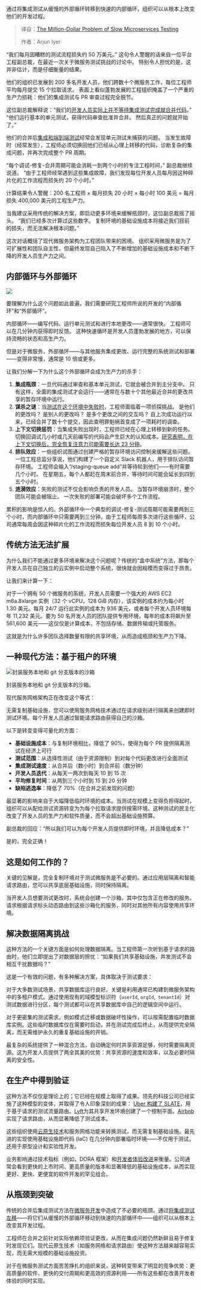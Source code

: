 
<!--
title: 微服务测试缓慢的百万美元问题
cover: https://cdn.thenewstack.io/media/2025/03/65ab1da5-costly.jpg
-->

通过将集成测试从缓慢的外部循环转移到快速的内部循环，组织可以从根本上改变他们的开发过程。

> 译自：[The Million-Dollar Problem of Slow Microservices Testing](https://thenewstack.io/the-million-dollar-problem-of-slow-microservices-testing/)
> 
> 作者：Arjun Iyer

“我们每月因糟糕的测试流程损失约 50 万美元。” 这句令人警醒的话来自一位平台工程副总裁，在最近一次关于微服务测试挑战的讨论中。 特别令人担忧的是，这并非估计，而是仔细衡量的结果。

他们的组织已发展到 200 多名开发人员，他们跨数十个微服务工作，每位工程师平均每月提交 15 个拉取请求。 表面上看似蓬勃发展的工程组织掩盖了一个严重的生产力损耗：他们的集成测试与 PR 审查过程完全脱节。

这位副总裁解释说：“我们的[开发人员实际上并不等待集成测试完成就合并代码](https://thenewstack.io/the-struggle-to-test-microservices-before-merging/)。” “他们运行基本的单元测试，获得代码审查批准并合并。 然后真正的问题就开始了。”

他们的合并后[集成和端到端测试](https://thenewstack.io/the-struggle-for-microservice-integration-testing/)经常会发现单元测试未捕获的问题。 当发生故障时（经常发生），工程师必须切换回他们已经从心理上转移的代码，诊断复杂的集成问题，并再次完成整个 PR 周期。

“每个调试-修复-合并周期可能会消耗一到两个小时的专注工程时间，” 副总裁继续说道。 “由于工程师经常遇到这些集成故障，我们发现每位开发人员每月因这种碎片化的工作流程而损失约 20 个小时。”

计算结果令人警醒：200 名工程师 × 每月损失 20 小时 × 每小时 100 美元 = 每月损失 400,000 美元的工程生产力。

当我建议采用传统的解决方案，即启动更多环境来缓解瓶颈时，这位副总裁摇了摇头。 “我们已经多次计算过这些数字。 复制环境的基础设施成本将接近我们目前的损失，而无法解决根本问题。”

这次对话概括了现代微服务架构为工程团队带来的困境。 组织采用微服务是为了可扩展性和团队自主性，但最终发现自己陷入了不断增加的基础设施成本和不断下降的开发人员生产力之间。

## 内部循环与外部循环

![](https://cdn.thenewstack.io/media/2025/03/8b2e7a10-image2-1024x854.png)

要理解为什么这个问题如此普遍，我们需要研究工程师所说的开发的“内部循环”和“外部循环”。

内部循环——编写代码、运行单元测试和进行本地更改——通常很快。 工程师可以在几分钟内获得即时反馈。 这种快速循环是开发人员蓬勃发展的地方，可以保持流畅的状态和高生产力。

但是对于微服务，外部循环——与其他服务集成更改、运行完整的系统测试和部署——变得非常慢，通常是 10 倍或更多。

让我们分解一下为什么这个外部循环会成为生产力的杀手：

1. **集成瓶颈**：一旦代码通过审查和基本单元测试，它就会被合并到主分支中。 只有这样，全面的集成测试才会运行——通常在与数十个其他最近合并的更改共享的暂存环境中运行。
2. **谋杀之谜**：当[测试在这个环境中失败时](https://thenewstack.io/testing-shortcuts-to-avoid-in-microservice-environments/)，工程师面临着一项侦探挑战。 是他们的更改吗？ 是别人的更改吗？ 是多个更改之间的交互吗？ 自上次成功运行以来，已经合并了数十个提交，因此查明罪魁祸首变成了一项耗时的调查。
3. **上下文切换惩罚**：当集成失败出现时，工程师已经在心理上转移到新的任务。 切换回调试几小时或几天前编写的代码会产生巨大的认知成本。[研究表明，在上下文切换后，完全恢复注意力可能需要长达 23 分钟](https://www.fastcompany.com/944128/worker-interrupted-cost-task-switching)。
4. **排队效应**：一些组织试图通过创建严格的暂存环境访问控制来缓解这些问题。 一位工程总监分享说，他们构建了一个自定义 Slack 机器人，用于排队访问暂存环境。 工程师会输入“/staging-queue add”并等待轮到他们——有时需要几个小时。 在星期五，每个人都赶在周末前合并，等待时间可能会延长到四到五个小时。
5. **涟漪效应**：失败的测试不仅会影响负责的开发人员。 当暂存环境崩溃时，整个团队可能会被阻止。 一次失败的部署可能会破坏多个工作流程。

累积的影响是惊人的。外部循环中一个典型的调试-修复-测试周期可能需要两到三个小时，而内部循环中只需要两到三分钟。由于工程师每周多次进行这些循环，公司通常每周会因这种碎片化的工作流程而损失每位开发人员 8 到 10 个小时。

## 传统方法无法扩展

为什么我们不能通过更多环境来解决这个问题呢？传统的“盒中系统”方法，即每个开发人员在自己独立的云实例中启动整个系统，很快就会因规模而变得过于昂贵。

让我们来计算一下：

对于一个拥有 50 个微服务的系统，开发人员需要一个强大的 AWS EC2 m6a.8xlarge 实例（32 个 vCPU，128 GiB 内存），该实例的成本约为每小时 1.30 美元。每月 24/7 运行此实例的成本为 936 美元，或者每个开发人员环境每年 11,232 美元。要为 50 名开发人员的团队提供专用环境，每年的成本将飙升至 561,600 美元——这仅仅是计算成本，不包括存储、数据传输或托管服务。

这就是为什么许多团队选择数量有限的共享环境，从而造成瓶颈和生产力下降。

## 一种现代方法：基于租户的环境


![封装服务本地和 git 分支版本的沙箱](https://cdn.thenewstack.io/media/2025/03/6e3a63df-image1-1024x588.png)

封装服务本地和 git 分支版本的沙箱。

现代服务网格架构正在改变这个等式：

无需复制基础设施，您可以使用服务网格技术通过在请求级别进行隔离来创建即时测试环境。每个开发人员通过智能请求路由获得自己的沙箱。

以下是转变变得可量化的方面：

*   **基础设施成本**：与复制环境相比，降低了 90%，使得为每个 PR 提供隔离测试在经济上可行
*   **测试范围**：从选择性测试（由于资源限制）到对每个代码更改进行全面测试
*   **集成测试速度**：从合并后（数小时）到合并前（数分钟）
*   **开发人员迭代**：从每天一两次到每天 10 到 15 次
*   **平均修复时间**：从两到三个小时到 15 到 20 分钟
*   **缺陷逃逸率**：降低了 70%（在合并之前发现的问题）

最显著的影响来自于大幅降低临时环境的成本。当测试在规模上变得负担得起时，组织可以从配给测试资源转变为为每个拉取请求提供按需环境。这种测试的民主化改变了开发人员的生产力和软件质量，而不会超出基础设施预算。

副总裁的回应：“所以我们可以为每个开发人员提供即时环境，并且降低成本？”

是的，完全正确！

## 这是如何工作的？

关键的见解是，完全复制环境对于测试微服务是不必要的。通过应用层隔离和智能请求路由，您可以共享底层基础设施，同时保持隔离。

当开发人员想要测试更改时，系统会创建一个沙箱，其中仅包含正在修改的服务。请求根据请求标头动态路由到这些沙箱化的服务，同时对其他所有内容使用共享环境。

## 解决数据隔离挑战

这种方法的一个关键方面是如何处理数据隔离。当工程师第一次听到基于请求的路由时，他们立即提出了对数据层的担忧：“如果我们共享基础设施，并发测试不会相互干扰数据吗？”

这是一个有效的问题，有多种解决方案，具体取决于测试要求：

对于大多数测试场景，共享数据库运行良好。关键是利用通常已构建到微服务架构中的多租户模式。通过使用现有的域模型标识符（`userId`, `orgId`,` tenantId`）对测试数据进行分区，每个测试都可以在共享数据库中自己的逻辑空间中运行。

对于更密集的测试需求，例如模式迁移或数据破坏性操作，可以按需配置临时数据库实例。这些临时数据库仅在需要时启动，并在测试完成后终止，从而提供完全隔离，而无需维护永久的重复基础设施的开销。

最复杂的系统提供了一种混合方法，自动确定何时共享资源足够，何时需要隔离资源。这为开发人员提供了两全其美的优势：共享资源的速度和效率，以及必要时隔离的安全性。

## 在生产中得到验证

这种方法不仅仅是理论上的；它已经在规模上取得了成果。领先的科技公司已经实施了这种模型的变体，并取得了令人印象深刻的成果：
[Uber 构建了 SLATE](https://www.uber.com/blog/simplifying-developer-testing-through-slate/)，用于基于请求的测试流量路由。[Lyft](https://eng.lyft.com/building-a-control-plane-for-lyfts-shared-development-environment-6a40266fcf5e)为其共享开发环境创建了一个控制平面。[Airbnb](https://www.youtube.com/watch?v=RpSVBtyoYCY)实现了请求路由，从而显著降低了测试成本。

这些组织使用[云原生技术](https://thenewstack.io/cloud-native/)和服务网格功能来转换测试，而无需复制基础设施。最先进的实现使用基础设施即代码 (IaC) 在几分钟内部署临时环境——不仅用于测试，还用于原型设计和实验性开发。

业务影响通过技术指标（例如，DORA 框架）和[开发者体验改进](https://thenewstack.io/how-to-understand-and-improve-your-developer-experience/)来衡量。公司通常会看到更快的上市时间、更高质量的版本和显著降低的基础设施成本，从而实现更好、更快、更便宜的软件开发的罕见组合。

## 从瓶颈到突破

传统的合并后集成测试方法在[微服务开发](https://thenewstack.io/microservices/)中造成了不必要的瓶颈。通过[将集成测试左移](https://thenewstack.io/why-we-shift-testing-left-a-software-dev-cycle-that-doesnt-scale/)——将它们从缓慢的外部循环移动到快速的内部循环中——组织可以从根本上改变其开发过程。

工程师在合并之前针对实际依赖项验证更改，从而在集成问题仍然新鲜且易于修复时发现它们。现代云原生技术（如服务网格和请求路由）使这种方法越来越容易实现，而无需大规模的基础设施投资。

对于在微服务测试方面苦苦挣扎的组织来说，这种转变带来了明显的竞争优势：更高质量的软件、更快的交付周期和更高效的资源利用——所有这些都在改善开发者体验的同时实现。
